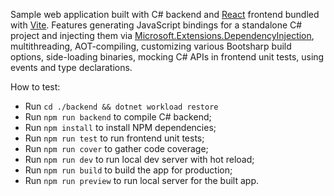 Sample web application built with C# backend and [React](https://react.dev) frontend bundled with [Vite](https://vitejs.dev). Features generating JavaScript bindings for a standalone C# project and injecting them via [Microsoft.Extensions.DependencyInjection](https://learn.microsoft.com/en-us/dotnet/core/extensions/dependency-injection), multithreading, AOT-compiling, customizing various Bootsharp build options, side-loading binaries, mocking C# APIs in frontend unit tests, using events and type declarations.

How to test:
- Run `cd ./backend && dotnet workload restore`
- Run `npm run backend` to compile C# backend;
- Run `npm install` to install NPM dependencies;
- Run `npm run test` to run frontend unit tests;
- Run `npm run cover` to gather code coverage;
- Run `npm run dev` to run local dev server with hot reload;
- Run `npm run build` to build the app for production;
- Run `npm run preview` to run local server for the built app.
